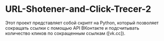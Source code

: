 # URL-Shotener-and-Click-Trecer-2
Этот проект представляет собой скрипт на Python, который позволяет сокращать ссылки с помощью API ВКонтакте и подсчитывать количество кликов по сокращенным ссылкам ([vk.cc]).
